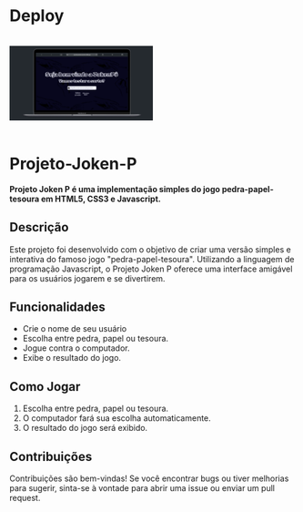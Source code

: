 <h1>Deploy</h1>
<a href="https://jokenpotestesuasorte.netlify.app/" target="blank"></a>

<br>
<div>
  <img src="https://raw.githubusercontent.com/LucMLC/Projeto-Joken-P-/a3ca5cdf8bf36248e7d9e0ba089ff499d4ea1704/assets/Captura%20de%20tela%202024-01-31%20230523.png" width="50%">
  <br>
  <br
<img src="https://raw.githubusercontent.com/LucMLC/Projeto-Joken-P-/a3ca5cdf8bf36248e7d9e0ba089ff499d4ea1704/assets/Captura%20de%20tela%202024-01-31%20230621.png" width="50%">
</div>

<h1>Projeto-Joken-P</h1>
<b>Projeto Joken P é uma implementação simples do jogo pedra-papel-tesoura em HTML5, CSS3 e Javascript.</b>


<h2>Descrição</h2>
<p>Este projeto foi desenvolvido com o objetivo de criar uma versão simples e interativa do famoso jogo "pedra-papel-tesoura". Utilizando a linguagem de programação Javascript, o Projeto Joken P oferece uma interface amigável para os usuários jogarem e se divertirem.</p>

<h2>Funcionalidades</h2>
<ul>
  <li> Crie o nome de seu usuário</li>
<li>Escolha entre pedra, papel ou tesoura.</li>
<li>Jogue contra o computador.</li>
<li>Exibe o resultado do jogo.</li>
  </ul>

<h2>Como Jogar</h2>
<ol>
<li>Escolha entre pedra, papel ou tesoura.</li>
<li>O computador fará sua escolha automaticamente.</li>
<li>O resultado do jogo será exibido.</li>
  </ol>
  
<h2>Contribuições</h2>

<p>Contribuições são bem-vindas! Se você encontrar bugs ou tiver melhorias para sugerir, sinta-se à vontade para abrir uma issue ou enviar um pull request.</p>


